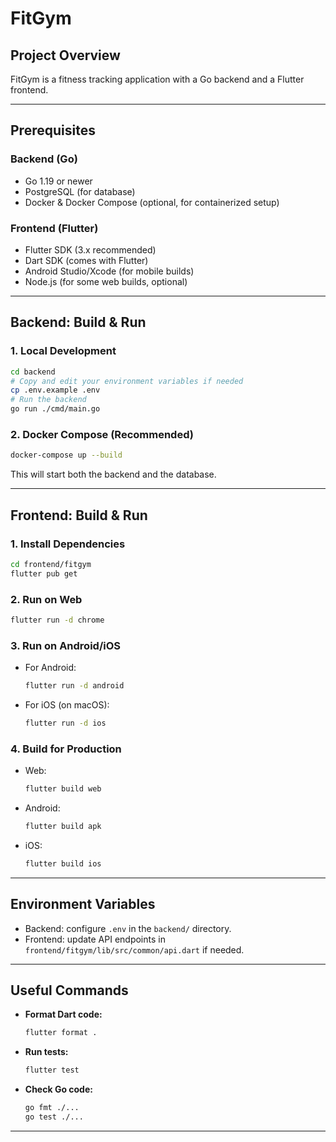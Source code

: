 # FitGym

## Project Overview
FitGym is a fitness tracking application with a Go backend and a Flutter frontend.

---

## Prerequisites

### Backend (Go)
- Go 1.19 or newer
- PostgreSQL (for database)
- Docker & Docker Compose (optional, for containerized setup)

### Frontend (Flutter)
- Flutter SDK (3.x recommended)
- Dart SDK (comes with Flutter)
- Android Studio/Xcode (for mobile builds)
- Node.js (for some web builds, optional)

---

## Backend: Build & Run

### 1. Local Development
```bash
cd backend
# Copy and edit your environment variables if needed
cp .env.example .env
# Run the backend
go run ./cmd/main.go
```

### 2. Docker Compose (Recommended)
```bash
docker-compose up --build
```
This will start both the backend and the database.

---

## Frontend: Build & Run

### 1. Install Dependencies
```bash
cd frontend/fitgym
flutter pub get
```

### 2. Run on Web
```bash
flutter run -d chrome
```

### 3. Run on Android/iOS
- For Android:
  ```bash
  flutter run -d android
  ```
- For iOS (on macOS):
  ```bash
  flutter run -d ios
  ```

### 4. Build for Production
- Web:
  ```bash
  flutter build web
  ```
- Android:
  ```bash
  flutter build apk
  ```
- iOS:
  ```bash
  flutter build ios
  ```

---

## Environment Variables
- Backend: configure `.env` in the `backend/` directory.
- Frontend: update API endpoints in `frontend/fitgym/lib/src/common/api.dart` if needed.

---

## Useful Commands
- **Format Dart code:**
  ```bash
  flutter format .
  ```
- **Run tests:**
  ```bash
  flutter test
  ```
- **Check Go code:**
  ```bash
  go fmt ./...
  go test ./...
  ```

---


